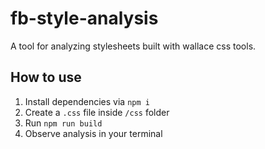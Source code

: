 # fb-style-analysis

A tool for analyzing stylesheets built with wallace css tools.

## How to use

1) Install dependencies via `npm i`
2) Create a `.css` file inside `/css` folder
3) Run `npm run build`
4) Observe analysis in your terminal 
